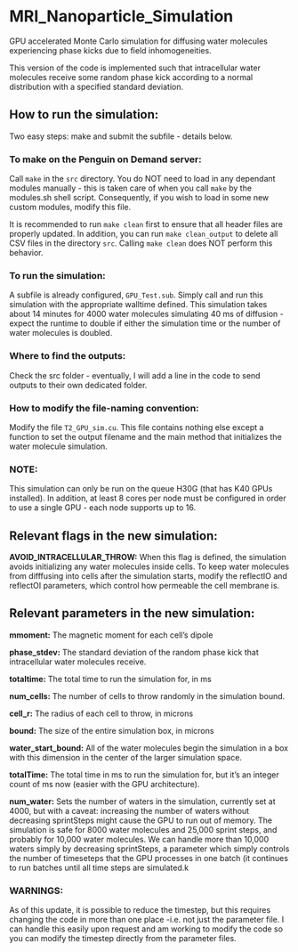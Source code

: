 # MRI_Nanoparticle_Simulation

GPU accelerated Monte Carlo simulation for diffusing water molecules experiencing phase kicks due to field inhomogeneities. 

This version of the code is implemented such that intracellular water molecules receive some random phase kick according to a normal distribution with a specified standard deviation.

## How to run the simulation:
Two easy steps: make and submit the subfile - details below.

### To make on the Penguin on Demand server:
Call `make` in the `src` directory. You do NOT need to load in any dependant modules manually - this is taken care of when you call `make` by the modules.sh shell script. Consequently, if you wish to load in some new custom modules, modify this file.

It is recommended to run `make clean` first to ensure that all header files are properly updated. In addition, you can run `make clean_output` to delete all CSV files in the directory `src`. Calling `make clean` does NOT perform this behavior.

### To run the simulation:
A subfile is already configured, `GPU_Test.sub`. Simply call and run this simulation with the appropriate walltime defined. This simulation takes about 14 minutes for 4000 water molecules simulating 40 ms of diffusion - expect the runtime to double if either the simulation time or the number of water molecules is doubled.

### Where to find the outputs: 
Check the src folder - eventually, I will add a line in the code to send outputs to their own dedicated folder.

### How to modify the file-naming convention:
Modify the file `T2_GPU_sim.cu`. This file contains nothing else except a function to set the output filename and the main method that initializes the water molecule simulation.

### NOTE:
This simulation can only be run on the queue H30G (that has K40 GPUs installed). In addition, at least 8 cores per node must be configured in order to use a single GPU - each node supports up to 16. 

## Relevant flags in the new simulation:
**AVOID_INTRACELLULAR_THROW:** When this flag is defined, the simulation avoids initializing any water molecules inside cells. To keep water molecules from difffusing into cells after the simulation starts, modify the reflectIO and reflectOI parameters, which control how permeable the cell membrane is. 

## Relevant parameters in the new simulation:

**mmoment:** The magnetic moment for each cell’s dipole

**phase_stdev:** The standard deviation of the random phase kick that intracellular water molecules receive.

**totaltime:** The total time to run the simulation for, in ms

**num_cells:** The number of cells to throw randomly in the simulation bound.

**cell_r:** The radius of each cell to throw, in microns

**bound:** The size of the entire simulation box, in microns

**water_start_bound:** All of the water molecules begin the simulation in a box with this dimension in the center of the larger simulation space.

**totalTime:** The total time in ms to run the simulation for, but it’s an integer count of ms now (easier with the GPU architecture).

**num_water:** Sets the number of waters in the simulation, currently set at 4000, but with a caveat: increasing the number of waters without decreasing sprintSteps might cause the GPU to run out of memory. The simulation is safe for 8000 water molecules and 25,000 sprint steps, and probably for 10,000 water molecules. We can handle more than 10,000 waters simply by decreasing sprintSteps, a parameter which simply controls the number of timeseteps that the GPU processes in one batch (it continues to run batches until all time steps are simulated.k

### WARNINGS:

As of this update, it is possible to reduce the timestep, but this requires changing the code in more than one place -i.e. not just the parameter file. I can handle this easily upon request and am working to modify the code so you can modify the timestep directly from the parameter files.

